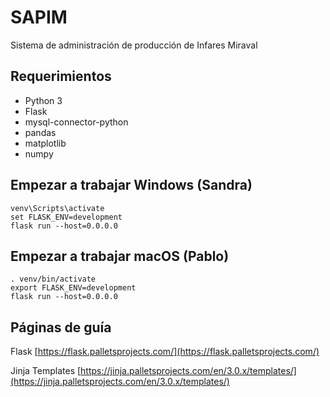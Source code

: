 # SAPIM
 Sistema de administración de producción de Infares Miraval
## Requerimientos
- Python 3
- Flask
- mysql-connector-python
- pandas
- matplotlib
- numpy

## Empezar a trabajar Windows (Sandra)
```
venv\Scripts\activate
set FLASK_ENV=development
flask run --host=0.0.0.0
```

## Empezar a trabajar macOS (Pablo)
```
. venv/bin/activate
export FLASK_ENV=development
flask run --host=0.0.0.0
```

## Páginas de guía

Flask [https://flask.palletsprojects.com/](https://flask.palletsprojects.com/)

Jinja Templates [https://jinja.palletsprojects.com/en/3.0.x/templates/](https://jinja.palletsprojects.com/en/3.0.x/templates/)
